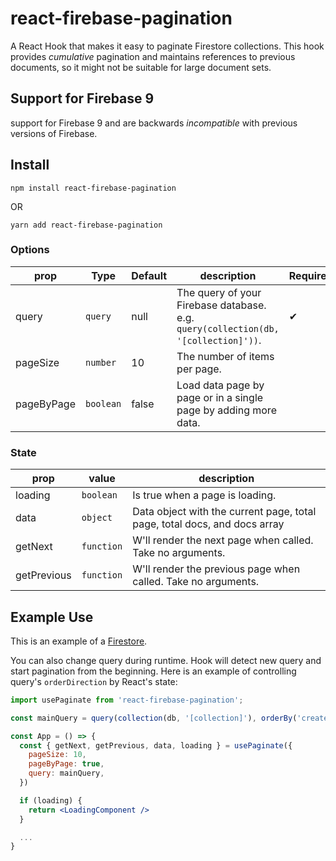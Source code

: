 # react-firebase-pagination

A React Hook that makes it easy to paginate Firestore collections.
This hook provides _cumulative_ pagination and maintains references to previous documents, so it might not be suitable for large document sets.

## Support for Firebase 9

support for Firebase 9 and are backwards _incompatible_ with previous versions of Firebase.

## Install

```
npm install react-firebase-pagination
```

OR

```
yarn add react-firebase-pagination
```

### Options

| **prop**   | **Type**  | **Default** | **description**                                                                    | **Required** |
| ---------- | --------- | ----------- | ---------------------------------------------------------------------------------- | ------------ |
| query      | `query`   | null        | The query of your Firebase database. e.g. `query(collection(db, '[collection]'))`. | ✔            |
| pageSize   | `number`  | 10          | The number of items per page.                                                      |              |
| pageByPage | `boolean` | false       | Load data page by page or in a single page by adding more data.                    |              |

### State

| **prop**    | **value**  | **description**                                                           |
| ----------- | ---------- | ------------------------------------------------------------------------- |
| loading     | `boolean`  | Is true when a page is loading.                                           |
| data        | `object`   | Data object with the current page, total page, total docs, and docs array |
| getNext     | `function` | W'll render the next page when called. Take no arguments.                 |
| getPrevious | `function` | W'll render the previous page when called. Take no arguments.             |

## Example Use

This is an example of a [Firestore](https://firebase.google.com/docs/firestore/).

You can also change query during runtime. Hook will detect new query and start pagination from the beginning.
Here is an example of controlling query's `orderDirection` by React's state:

```jsx
import usePaginate from 'react-firebase-pagination';

const mainQuery = query(collection(db, '[collection]'), orderBy('created_timestamp', 'desc'));

const App = () => {
  const { getNext, getPrevious, data, loading } = usePaginate({
    pageSize: 10,
    pageByPage: true,
    query: mainQuery,
  })

  if (loading) {
    return <LoadingComponent />
  }

  ...
}
```
